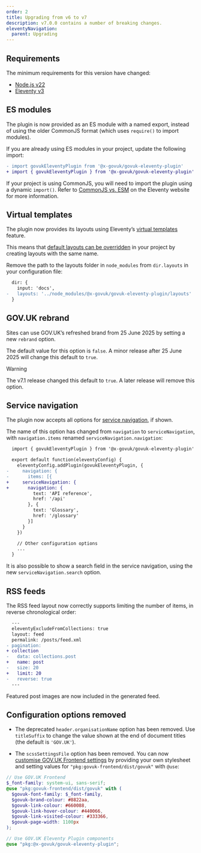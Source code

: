 ```yaml
---
order: 2
title: Upgrading from v6 to v7
description: v7.0.0 contains a number of breaking changes.
eleventyNavigation:
  parent: Upgrading
---
```


## Requirements

The minimum requirements for this version have changed:

- [Node.js v22](https://nodejs.org/en/blog/announcements/v22-release-announce)
- [Eleventy v3](https://github.com/11ty/eleventy/releases/tag/v3.0.0)

## ES modules

The plugin is now provided as an ES module with a named export, instead of using the older CommonJS format (which uses `require()` to import modules).

If you are already using ES modules in your project, update the following import:

```diff
- import govukEleventyPlugin from '@x-govuk/govuk-eleventy-plugin'
+ import { govukEleventyPlugin } from '@x-govuk/govuk-eleventy-plugin'
```

If your project is using CommonJS, you will need to import the plugin using a dynamic `import()`. Refer to [CommonJS vs. ESM](https://www.11ty.dev/docs/cjs-esm/) on the Eleventy website for more information.

## Virtual templates

The plugin now provides its layouts using Eleventy’s [virtual templates](https://www.11ty.dev/docs/virtual-templates/) feature.

This means that [default layouts can be overridden](/layouts/#overriding-layouts) in your project by creating layouts with the same name.

Remove the path to the layouts folder in `node_modules` from `dir.layouts` in your configuration file:

```diff
  dir: {
    input: 'docs',
-   layouts: '../node_modules/@x-govuk/govuk-eleventy-plugin/layouts'
  }
```

## GOV.UK rebrand

Sites can use GOV.UK’s refreshed brand from 25 June 2025 by setting a new `rebrand` option.

The default value for this option is `false`. A minor release after 25 June 2025 will change this default to `true`.

> [!WARNING]
> The v7.1 release changed this default to `true`. A later release will remove this option.

## Service navigation

The plugin now accepts all options for [service navigation](https://design-system.service.gov.uk/components/service-navigation/), if shown.

The name of this option has changed from `navigation` to `serviceNavigation`, with `navigation.items` renamed `serviceNavigation.navigation`:

```diff
  import { govukEleventyPlugin } from '@x-govuk/govuk-eleventy-plugin'

  export default function(eleventyConfig) {
    eleventyConfig.addPlugin(govukEleventyPlugin, {
-     navigation: {
-       items: [{
+     serviceNavigation: {
+       navigation: {
          text: 'API reference',
          href: '/api'
        }, {
          text: 'Glossary',
          href: '/glossary'
        }]
      }
    })

    // Other configuration options
    ...
  }
```

It is also possible to show a search field in the service navigation, using the new `serviceNavigation.search` option.

## RSS feeds

The RSS feed layout now correctly supports limiting the number of items, in reverse chronological order:

```diff
  ---
  eleventyExcludeFromCollections: true
  layout: feed
  permalink: /posts/feed.xml
- pagination:
+ collection
-   data: collections.post
+   name: post
-   size: 20
+   limit: 20
-   reverse: true
  ---
```

Featured post images are now included in the generated feed.

## Configuration options removed

- The deprecated `header.organisationName` option has been removed. Use `titleSuffix` to change the value shown at the end of document titles (the default is `'GOV.UK'`).

- The `scssSettingsFile` option has been removed. You can now [customise GOV.UK Frontend settings](/get-started/design/#replace-the-gds-transport-typeface) by providing your own stylesheet and setting values for `"pkg:govuk-frontend/dist/govuk"` with `@use`:

```scss
// Use GOV.UK Frontend
$_font-family: system-ui, sans-serif;
@use "pkg:govuk-frontend/dist/govuk" with (
  $govuk-font-family: $_font-family,
  $govuk-brand-colour: #8822aa,
  $govuk-link-colour: #660088,
  $govuk-link-hover-colour: #440066,
  $govuk-link-visited-colour: #333366,
  $govuk-page-width: 1100px
);

// Use GOV.UK Eleventy Plugin components
@use "pkg:@x-govuk/govuk-eleventy-plugin";
```
